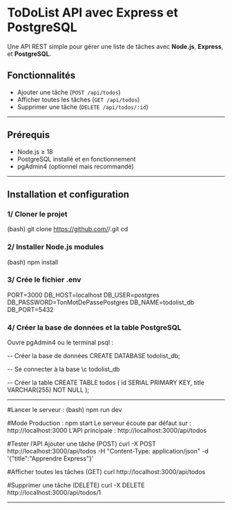 # ToDoList API avec Express et PostgreSQL

Une API REST simple pour gérer une liste de tâches avec **Node.js**, **Express**, et **PostgreSQL**.



## Fonctionnalités

- Ajouter une tâche (`POST /api/todos`)
- Afficher toutes les tâches (`GET /api/todos`)
- Supprimer une tâche (`DELETE /api/todos/:id`)

---

## Prérequis

- Node.js ≥ 18
- PostgreSQL installé et en fonctionnement
- pgAdmin4 (optionnel mais recommandé)

--- 

## Installation et configuration

### 1/ Cloner le projet
(bash)
git clone https://github.com/<ton-compte>/<nom-du-repo>.git
cd <nom-du-repo>

### 2/ Installer Node.js modules
(bash)
npm install

### 3/ Crée le fichier .env
PORT=3000
DB_HOST=localhost
DB_USER=postgres
DB_PASSWORD=TonMotDePassePostgres
DB_NAME=todolist_db
DB_PORT=5432

### 4️/ Créer la base de données et la table PostgreSQL

Ouvre pgAdmin4 ou le terminal psql :

-- Créer la base de données
CREATE DATABASE todolist_db;

-- Se connecter à la base
\c todolist_db

-- Créer la table
CREATE TABLE todos (
    id SERIAL PRIMARY KEY,
    title VARCHAR(255) NOT NULL
);

---

#Lancer le serveur :
(bash)
npm run dev

#Mode Production :
npm start
Le serveur écoute par défaut sur : http://localhost:3000
L’API principale : http://localhost:3000/api/todos

#Tester l’API
Ajouter une tâche (POST)
curl -X POST http://localhost:3000/api/todos 
-H "Content-Type: application/json" 
-d '{"title":"Apprendre Express"}'

#Afficher toutes les tâches (GET)
curl http://localhost:3000/api/todos

#Supprimer une tâche (DELETE)
curl -X DELETE http://localhost:3000/api/todos/1

---
